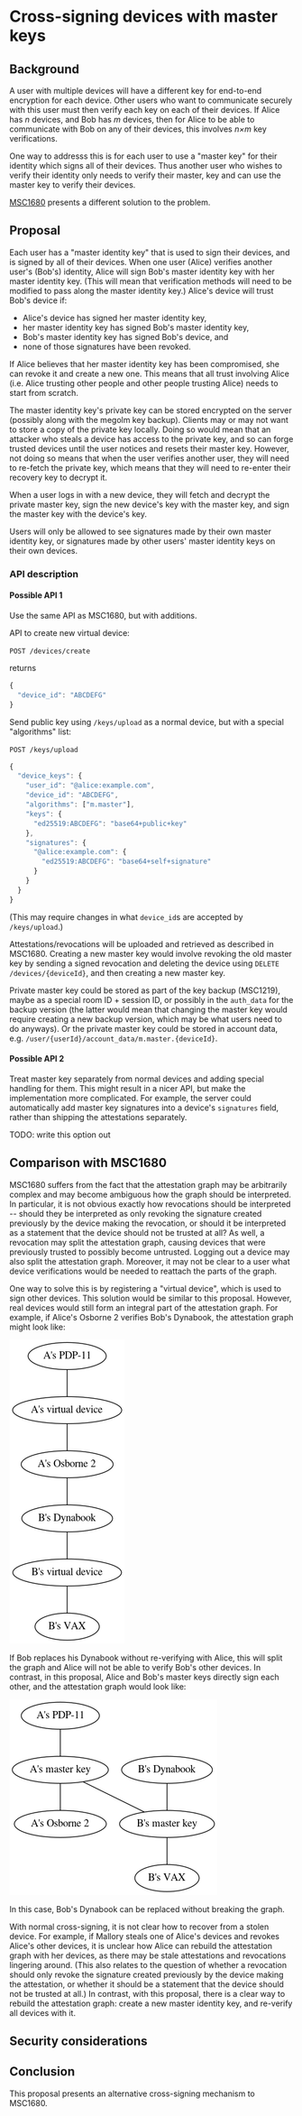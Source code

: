 # Cross-signing devices with master keys

## Background

A user with multiple devices will have a different key for end-to-end
encryption for each device.  Other users who want to communicate securely with
this user must then verify each key on each of their devices.  If Alice has *n*
devices, and Bob has *m* devices, then for Alice to be able to communicate with
Bob on any of their devices, this involves *n×m* key verifications.

One way to addresss this is for each user to use a "master key" for their
identity which signs all of their devices.  Thus another user who wishes to
verify their identity only needs to verify their master, key and can use the
master key to verify their devices.

[MSC1680](https://github.com/matrix-org/matrix-doc/issues/1680) presents a
different solution to the problem.

## Proposal

Each user has a "master identity key" that is used to sign their devices, and
is signed by all of their devices.  When one user (Alice) verifies another
user's (Bob's) identity, Alice will sign Bob's master identity key with her
master identity key.  (This will mean that verification methods will need to be
modified to pass along the master identity key.)  Alice's device will trust
Bob's device if:

- Alice's device has signed her master identity key,
- her master identity key has signed Bob's master identity key,
- Bob's master identity key has signed Bob's device, and
- none of those signatures have been revoked.

If Alice believes that her master identity key has been compromised, she can
revoke it and create a new one.  This means that all trust involving Alice
(i.e. Alice trusting other people and other people trusting Alice) needs to
start from scratch.

The master identity key's private key can be stored encrypted on the server
(possibly along with the megolm key backup).  Clients may or may not want to
store a copy of the private key locally.  Doing so would mean that an attacker
who steals a device has access to the private key, and so can forge trusted
devices until the user notices and resets their master key.  However, not doing
so means that when the user verifies another user, they will need to re-fetch
the private key, which means that they will need to re-enter their recovery
key to decrypt it.

When a user logs in with a new device, they will fetch and decrypt the private
master key, sign the new device's key with the master key, and sign the master
key with the device's key.

Users will only be allowed to see signatures made by their own master identity
key, or signatures made by other users' master identity keys on their own
devices.

### API description

#### Possible API 1

Use the same API as MSC1680, but with additions.

API to create new virtual device:

`POST /devices/create`

returns

``` javascript
{
  "device_id": "ABCDEFG"
}
```

Send public key using `/keys/upload` as a normal device, but with a special
"algorithms" list:

`POST /keys/upload`

``` javascript
{
  "device_keys": {
    "user_id": "@alice:example.com",
    "device_id": "ABCDEFG",
    "algorithms": ["m.master"],
    "keys": {
      "ed25519:ABCDEFG": "base64+public+key"
    },
    "signatures": {
      "@alice:example.com": {
        "ed25519:ABCDEFG": "base64+self+signature"
      }
    }
  }
}
```

(This may require changes in what `device_id`s are accepted by `/keys/upload`.)

Attestations/revocations will be uploaded and retrieved as described in
MSC1680.  Creating a new master key would involve revoking the old master key
by sending a signed revocation and deleting the device using `DELETE
/devices/{deviceId}`, and then creating a new master key.

Private master key could be stored as part of the key backup (MSC1219), maybe
as a special room ID + session ID, or possibly in the `auth_data` for the
backup version (the latter would mean that changing the master key would
require creating a new backup version, which may be what users need to do
anyways).  Or the private master key could be stored in account data,
e.g. `/user/{userId}/account_data/m.master.{deviceId}`.

#### Possible API 2

Treat master key separately from normal devices and adding special handling for
them.  This might result in a nicer API, but make the implementation more
complicated.  For example, the server could automatically add master key
signatures into a device's `signatures` field, rather than shipping the
attestations separately.

TODO: write this option out

## Comparison with MSC1680

MSC1680 suffers from the fact that the attestation graph may be arbitrarily
complex and may become ambiguous how the graph should be interpreted.  In
particular, it is not obvious exactly how revocations should be interpreted --
should they be interpreted as only revoking the signature created previously by
the device making the revocation, or should it be interpreted as a statement
that the device should not be trusted at all?  As well, a revocation may split
the attestation graph, causing devices that were previously trusted to possibly
become untrusted.  Logging out a device may also split the attestation graph.
Moreover, it may not be clear to a user what device verifications would be
needed to reattach the parts of the graph.

One way to solve this is by registering a "virtual device", which is used to
sign other devices.  This solution would be similar to this proposal.  However,
real devices would still form an integral part of the attestation graph.  For
example, if Alice's Osborne 2 verifies Bob's Dynabook, the attestation graph might
look like:

![](images/1756-graph1.dot.png)

If Bob replaces his Dynabook without re-verifying with Alice, this will split
the graph and Alice will not be able to verify Bob's other devices.  In
contrast, in this proposal, Alice and Bob's master keys directly sign each
other, and the attestation graph would look like:

![](images/1756-graph2.dot.png)

In this case, Bob's Dynabook can be replaced without breaking the graph.

With normal cross-signing, it is not clear how to recover from a stolen device.
For example, if Mallory steals one of Alice's devices and revokes Alice's other
devices, it is unclear how Alice can rebuild the attestation graph with her
devices, as there may be stale attestations and revocations lingering around.
(This also relates to the question of whether a revocation should only revoke
the signature created previously by the device making the attestation, or
whether it should be a statement that the device should not be trusted at all.)
In contrast, with this proposal, there is a clear way to rebuild the
attestation graph: create a new master identity key, and re-verify all devices
with it.

## Security considerations

## Conclusion

This proposal presents an alternative cross-signing mechanism to MSC1680.
